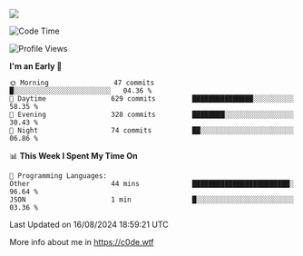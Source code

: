 <a href="https://wakatime.com"><img src="https://wakatime.com/share/@c0dezin/b7f18a7c-ab3a-40b8-8bc7-b1b7bf71f1d6.svg" /></a>

<!--START_SECTION:waka-->
![Code Time](http://img.shields.io/badge/Code%20Time-77%20hrs%2053%20mins-blue)

![Profile Views](http://img.shields.io/badge/Profile%20Views-0-blue)

**I'm an Early 🐤** 

```text
🌞 Morning                47 commits          █░░░░░░░░░░░░░░░░░░░░░░░░   04.36 % 
🌆 Daytime                629 commits         ███████████████░░░░░░░░░░   58.35 % 
🌃 Evening                328 commits         ████████░░░░░░░░░░░░░░░░░   30.43 % 
🌙 Night                  74 commits          ██░░░░░░░░░░░░░░░░░░░░░░░   06.86 % 
```


📊 **This Week I Spent My Time On** 

```text
💬 Programming Languages: 
Other                    44 mins             ████████████████████████░   96.64 % 
JSON                     1 min               █░░░░░░░░░░░░░░░░░░░░░░░░   03.36 % 
```


 Last Updated on 16/08/2024 18:59:21 UTC
<!--END_SECTION:waka-->

More info about me in https://c0de.wtf
